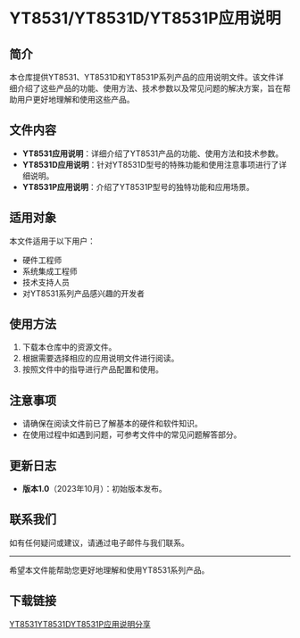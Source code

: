 # YT8531/YT8531D/YT8531P应用说明

## 简介
本仓库提供YT8531、YT8531D和YT8531P系列产品的应用说明文件。该文件详细介绍了这些产品的功能、使用方法、技术参数以及常见问题的解决方案，旨在帮助用户更好地理解和使用这些产品。

## 文件内容
- **YT8531应用说明**：详细介绍了YT8531产品的功能、使用方法和技术参数。
- **YT8531D应用说明**：针对YT8531D型号的特殊功能和使用注意事项进行了详细说明。
- **YT8531P应用说明**：介绍了YT8531P型号的独特功能和应用场景。

## 适用对象
本文件适用于以下用户：
- 硬件工程师
- 系统集成工程师
- 技术支持人员
- 对YT8531系列产品感兴趣的开发者

## 使用方法
1. 下载本仓库中的资源文件。
2. 根据需要选择相应的应用说明文件进行阅读。
3. 按照文件中的指导进行产品配置和使用。

## 注意事项
- 请确保在阅读文件前已了解基本的硬件和软件知识。
- 在使用过程中如遇到问题，可参考文件中的常见问题解答部分。

## 更新日志
- **版本1.0**（2023年10月）：初始版本发布。

## 联系我们
如有任何疑问或建议，请通过电子邮件与我们联系。

---

希望本文件能帮助您更好地理解和使用YT8531系列产品。

## 下载链接

[YT8531YT8531DYT8531P应用说明分享](https://pan.quark.cn/s/642ee536b5ee)